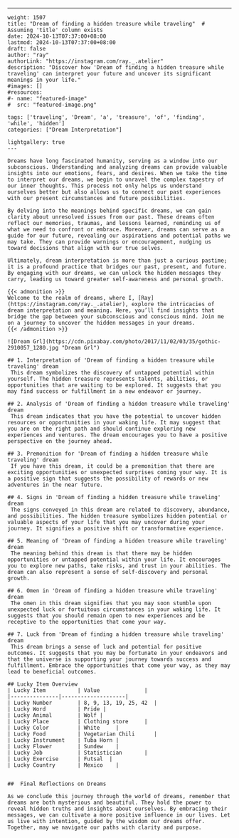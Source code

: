 ---
    weight: 1507
    title: "Dream of finding a hidden treasure while traveling"  # Assuming 'title' column exists
    date: 2024-10-13T07:37:00+08:00
    lastmod: 2024-10-13T07:37:00+08:00
    draft: false
    author: "ray"
    authorLink: "https://instagram.com/ray._.atelier"
    description: "Discover how 'Dream of finding a hidden treasure while traveling' can interpret your future and uncover its significant meanings in your life."
    #images: []
    #resources:
    #- name: "featured-image"
    #  src: "featured-image.png"
    
    tags: ['traveling', 'Dream', 'a', 'treasure', 'of', 'finding', 'while', 'hidden']
    categories: ["Dream Interpretation"]
    
    lightgallery: true
    ---
    
    Dreams have long fascinated humanity, serving as a window into our subconscious. Understanding and analyzing dreams can provide valuable insights into our emotions, fears, and desires. When we take the time to interpret our dreams, we begin to unravel the complex tapestry of our inner thoughts. This process not only helps us understand ourselves better but also allows us to connect our past experiences with our present circumstances and future possibilities.
    
    By delving into the meanings behind specific dreams, we can gain clarity about unresolved issues from our past. These dreams often reflect our memories, traumas, and lessons learned, reminding us of what we need to confront or embrace. Moreover, dreams can serve as a guide for our future, revealing our aspirations and potential paths we may take. They can provide warnings or encouragement, nudging us toward decisions that align with our true selves.
    
    Ultimately, dream interpretation is more than just a curious pastime; it is a profound practice that bridges our past, present, and future. By engaging with our dreams, we can unlock the hidden messages they carry, leading us toward greater self-awareness and personal growth.
    
    {{< admonition >}}
    Welcome to the realm of dreams, where I, [Ray](https://instagram.com/ray._.atelier), explore the intricacies of dream interpretation and meaning. Here, you’ll find insights that bridge the gap between your subconscious and conscious mind. Join me on a journey to uncover the hidden messages in your dreams.
    {{< /admonition >}}
    
    ![Dream Grl](https://cdn.pixabay.com/photo/2017/11/02/03/35/gothic-2910057_1280.jpg "Dream Grl")
    
    ## 1. Interpretation of 'Dream of finding a hidden treasure while traveling' dream
     This dream symbolizes the discovery of untapped potential within yourself. The hidden treasure represents talents, abilities, or opportunities that are waiting to be explored. It suggests that you may find success or fulfillment in a new endeavor or journey.
    
    ## 2. Analysis of 'Dream of finding a hidden treasure while traveling' dream
     This dream indicates that you have the potential to uncover hidden resources or opportunities in your waking life. It may suggest that you are on the right path and should continue exploring new experiences and ventures. The dream encourages you to have a positive perspective on the journey ahead.
    
    ## 3. Premonition for 'Dream of finding a hidden treasure while traveling' dream
     If you have this dream, it could be a premonition that there are exciting opportunities or unexpected surprises coming your way. It is a positive sign that suggests the possibility of rewards or new adventures in the near future.
    
    ## 4. Signs in 'Dream of finding a hidden treasure while traveling' dream
     The signs conveyed in this dream are related to discovery, abundance, and possibilities. The hidden treasure symbolizes hidden potential or valuable aspects of your life that you may uncover during your journey. It signifies a positive shift or transformative experience.
    
    ## 5. Meaning of 'Dream of finding a hidden treasure while traveling' dream
     The meaning behind this dream is that there may be hidden opportunities or untapped potential within your life. It encourages you to explore new paths, take risks, and trust in your abilities. The dream can also represent a sense of self-discovery and personal growth.
    
    ## 6. Omen in 'Dream of finding a hidden treasure while traveling' dream
     The omen in this dream signifies that you may soon stumble upon unexpected luck or fortuitous circumstances in your waking life. It suggests that you should remain open to new experiences and be receptive to the opportunities that come your way.
    
    ## 7. Luck from 'Dream of finding a hidden treasure while traveling' dream
     This dream brings a sense of luck and potential for positive outcomes. It suggests that you may be fortunate in your endeavors and that the universe is supporting your journey towards success and fulfillment. Embrace the opportunities that come your way, as they may lead to beneficial outcomes.
    
    ## Lucky Item Overview
    | Lucky Item          | Value              |
    |---------------|--------------------|
    | Lucky Number        | 8, 9, 13, 19, 25, 42  |
    | Lucky Word          | Pride |
    | Lucky Animal        | Wolf |
    | Lucky Place         | Clothing store     |
    | Lucky Color         | White     |
    | Lucky Food          | Vegetarian Chili      |
    | Lucky Instrument    | Tuba Horn |
    | Lucky Flower        | Sundew    |
    | Lucky Job           | Statistician       |
    | Lucky Exercise      | Futsal  |
    | Lucky Country       | Mexico    |
    
    
    ##  Final Reflections on Dreams
    
    As we conclude this journey through the world of dreams, remember that dreams are both mysterious and beautiful. They hold the power to reveal hidden truths and insights about ourselves. By embracing their messages, we can cultivate a more positive influence in our lives. Let us live with intention, guided by the wisdom our dreams offer. Together, may we navigate our paths with clarity and purpose.
    